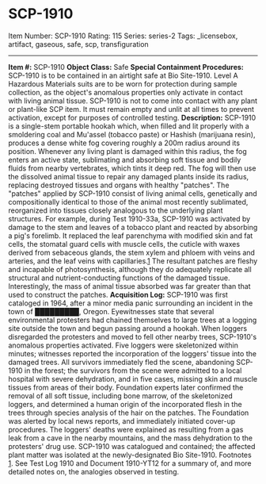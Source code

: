 # SCP-1910
Item Number: SCP-1910
Rating: 115
Series: series-2
Tags: _licensebox, artifact, gaseous, safe, scp, transfiguration

---

  
**Item #:** SCP-1910 
**Object Class:** Safe
**Special Containment Procedures:** SCP-1910 is to be contained in an airtight safe at Bio Site-1910. Level A Hazardous Materials suits are to be worn for protection during sample collection, as the object's anomalous properties only activate in contact with living animal tissue. SCP-1910 is not to come into contact with any plant or plant-like SCP item. It must remain empty and unlit at all times to prevent activation, except for purposes of controlled testing.
**Description:** SCP-1910 is a single-stem portable hookah which, when filled and lit properly with a smoldering coal and Mu'assel (tobacco paste) or Hashish (marijuana resin), produces a dense white fog covering roughly a 200m radius around its position. Whenever any living plant is damaged within this radius, the fog enters an active state, sublimating and absorbing soft tissue and bodily fluids from nearby vertebrates, which tints it deep red. The fog will then use the dissolved animal tissue to repair any damaged plants inside its radius, replacing destroyed tissues and organs with healthy "patches".
The "patches" applied by SCP-1910 consist of living animal cells, genetically and compositionally identical to those of the animal most recently sublimated, reorganized into tissues closely analogous to the underlying plant structures. For example, during Test 1910-33a, SCP-1910 was activated by damage to the stem and leaves of a tobacco plant and reacted by absorbing a pig's forelimb. It replaced the leaf parenchyma with modified skin and fat cells, the stomatal guard cells with muscle cells, the cuticle with waxes derived from sebaceous glands, the stem xylem and phloem with veins and arteries, and the leaf veins with capillaries.[1](javascript:;) The resultant patches are fleshy and incapable of photosynthesis, although they do adequately replicate all structural and nutrient-conducting functions of the damaged tissue. Interestingly, the mass of animal tissue absorbed was far greater than that used to construct the patches.
**Acquisition Log:** SCP-1910 was first cataloged in 1964, after a minor media panic surrounding an incident in the town of █████████, Oregon. Eyewitnesses state that several environmental protesters had chained themselves to large trees at a logging site outside the town and begun passing around a hookah. When loggers disregarded the protesters and moved to fell other nearby trees, SCP-1910's anomalous properties activated.
Five loggers were skeletonized within minutes; witnesses reported the incorporation of the loggers' tissue into the damaged trees. All survivors immediately fled the scene, abandoning SCP-1910 in the forest; the survivors from the scene were admitted to a local hospital with severe dehydration, and in five cases, missing skin and muscle tissues from areas of their body. Foundation experts later confirmed the removal of all soft tissue, including bone marrow, of the skeletonized loggers, and determined a human origin of the incorporated flesh in the trees through species analysis of the hair on the patches.
The Foundation was alerted by local news reports, and immediately initiated cover-up procedures. The loggers' deaths were explained as resulting from a gas leak from a cave in the nearby mountains, and the mass dehydration to the protesters' drug use. SCP-1910 was catalogued and contained; the affected plant matter was isolated at the newly-designated Bio Site-1910.
Footnotes
[1](javascript:;). See Test Log 1910 and Document 1910-YT12 for a summary of, and more detailed notes on, the analogies observed in testing.